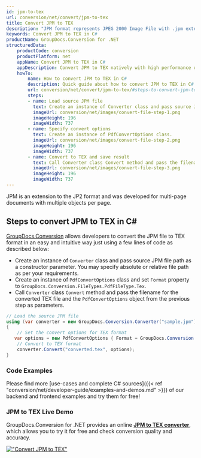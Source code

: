 ```yaml
---
id: jpm-to-tex
url: conversion/net/convert/jpm-to-tex
title: Convert JPM to TEX
description: "JPM format represents JPEG 2000 Image File with .jpm extension. Learn how to convert JPM to TEX file programmatically in C# language using GroupDocs.Conversion for .NET library."
keywords: Convert JPM to TEX in C#
productName: GroupDocs.Conversion for .NET
structuredData:
    productCode: conversion
    productPlatform: net
    appName: Convert JPM to TEX in C#
    appDescription: Convert JPM to TEX natively with high performance using C# language and server side GroupDocs.Conversion for .NET APIs, without the use of any software like Microsoft or Open Office.
    howTo:
        name: How to convert JPM to TEX in C# 
        description: Quick guide about how to convert JPM to TEX in C# with high performance and accuracy.
        url: conversion/net/convert/jpm-to-tex/#steps-to-convert-jpm-to-tex-in-c
        steps:
        - name: Load source JPM file 
          text: Create an instance of Converter class and pass source JPM file path as a constructor parameter. You may specify absolute or relative file path as per your requirements. 
          imageUrl: conversion/net/images/convert-file-step-1.png
          imageHeight: 196
          imageWidth: 737
        - name: Specify convert options 
          text: Create an instance of PdfConvertOptions class.
          imageUrl: conversion/net/images/convert-file-step-2.png
          imageHeight: 196
          imageWidth: 737
        - name: Convert to TEX and save result 
          text: Call Converter class Convert method and pass the filename for the converted HTML file and the PdfConvertOptions object from the previous step as parameters.
          imageUrl: conversion/net/images/convert-file-step-3.png
          imageHeight: 196
          imageWidth: 737
---
```


JPM is an extension to the JP2 format and was developed for multi-page documents with multiple objects per page.

## Steps to convert JPM to TEX in C#

[GroupDocs.Conversion](https://products.groupdocs.com/conversion/net) allows developers to convert the JPM file to TEX format in an easy and intuitive way just using a few lines of code as described below:

* Create an instance of `Converter` class and pass source JPM file path as a constructor parameter. You may specify absolute or relative file path as per your requirements. 
* Create an instance of `PdfConvertOptions` class and set `Format` property to `GroupDocs.Conversion.FileTypes.PdfFileType.Tex`.
* Call `Converter` class `Convert` method and pass the filename for the converted TEX file and the `PdfConvertOptions` object from the previous step as parameters.

```csharp
// Load the source JPM file
using (var converter = new GroupDocs.Conversion.Converter("sample.jpm"))
{
    // Set the convert options for TEX format
   var options = new PdfConvertOptions { Format = GroupDocs.Conversion.FileTypes.PdfFileType.Tex };
    // Convert to TEX format
    converter.Convert("converted.tex", options);
}
```

### Code Examples

Please find more [use-cases and complete C# sources]({{< ref "conversion/net/developer-guide/examples-and-demos.md" >}}) of our backend and frontend examples and try them for free!

### JPM to TEX Live Demo

GroupDocs.Conversion for .NET provides an online [**JPM to TEX converter**](https://products.groupdocs.app/conversion/jpm-to-tex), which allows you to try it for free and check conversion quality and accuracy.

[!["Convert JPM to TEX"](conversion/net/images/convert-to-tex/convert-jpm-to-tex.png)](https://products.groupdocs.app/conversion/jpm-to-tex)